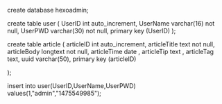  create database hexoadmin;


create table user
(
    UserID       int auto_increment,
    UserName varchar(16) not null,
    UserPWD varchar(30) not null,
    primary key (UserID)
);


create table article
(
    articleID       int auto_increment,
    articleTitle text not null,
    articleBody longtext not null,
    articleTime date  ,
    articleTip text ,
    articleTag text,
    uuid        varchar(50),
    primary key (articleID)

);


insert into user(UserID,UserName,UserPWD)
values(1,"admin","1475549985");
